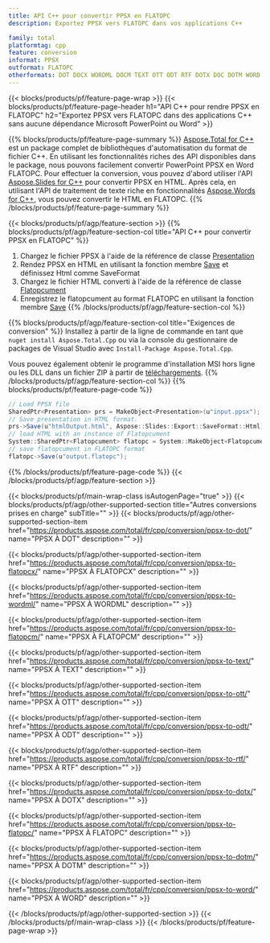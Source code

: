 ```yaml
---
title: API C++ pour convertir PPSX en FLATOPC
description: Exportez PPSX vers FLATOPC dans vos applications C++

family: total
platformtag: cpp
feature: conversion
informat: PPSX
outformat: FLATOPC
otherformats: DOT DOCX WORDML DOCM TEXT OTT ODT RTF DOTX DOC DOTM WORD
---
```

{{< blocks/products/pf/feature-page-wrap >}}
{{< blocks/products/pf/feature-page-header h1="API C++ pour rendre PPSX en FLATOPC" h2="Exportez PPSX vers FLATOPC dans des applications C++ sans aucune dépendance Microsoft PowerPoint ou Word" >}}

{{% blocks/products/pf/feature-page-summary %}}
[Aspose.Total for C++](https://products.aspose.com/total/cpp/) est un package complet de bibliothèques d'automatisation du format de fichier C++. En utilisant les fonctionnalités riches des API disponibles dans le package, nous pouvons facilement convertir PowerPoint PPSX en Word FLATOPC. Pour effectuer la conversion, vous pouvez d'abord utiliser l'API [Aspose.Slides for C++](https://products.aspose.com/slides/cpp/) pour convertir PPSX en HTML. Après cela, en utilisant l'API de traitement de texte riche en fonctionnalités [Aspose.Words for C++](https://products.aspose.com/words/cpp/), vous pouvez convertir le HTML en FLATOPC. 
{{% /blocks/products/pf/feature-page-summary  %}}

{{< blocks/products/pf/agp/feature-section >}}
{{% blocks/products/pf/agp/feature-section-col title="API C++ pour convertir PPSX en FLATOPC" %}}
1. Chargez le fichier PPSX à l'aide de la référence de classe [Presentation](https://reference.aspose.com/slides/cpp/class/aspose.slides.presentation)
2. Rendez PPSX en HTML en utilisant la fonction membre [Save](https://reference.aspose.com/slides/cpp/class/aspose.slides.presentation#afcd59ec697bf05c10f78c3869de2ec9e) et définissez Html comme SaveFormat
3. Chargez le fichier HTML converti à l'aide de la référence de classe [Flatopcument](https://reference.aspose.com/words/cpp/class/aspose.words.flatopcument)
4. Enregistrez le flatopcument au format FLATOPC en utilisant la fonction membre [Save](https://reference.aspose.com/words/cpp/class/aspose.words.flatopcument#save_string)
{{% /blocks/products/pf/agp/feature-section-col %}}

{{% blocks/products/pf/agp/feature-section-col title="Exigences de conversion" %}}
Installez à partir de la ligne de commande en tant que ```nuget install Aspose.Total.Cpp``` ou via la console du gestionnaire de packages de Visual Studio avec ```Install-Package Aspose.Total.Cpp```.

Vous pouvez également obtenir le programme d'installation MSI hors ligne ou les DLL dans un fichier ZIP à partir de [téléchargements](https://downloads.aspose.com/total/cpp).
{{% /blocks/products/pf/agp/feature-section-col %}}
{{% blocks/products/pf/feature-page-code %}}
```cs
// Load PPSX file
SharedPtr<Presentation> prs = MakeObject<Presentation>(u"input.ppsx");
// Save presentation in HTML format.
prs->Save(u"htmlOutput.html", Aspose::Slides::Export::SaveFormat::Html);
// load HTML with an instance of Flatopcument
System::SharedPtr<Flatopcument> flatopc = System::MakeObject<Flatopcument>(u"htmlOutput.html");
// save flatopcument in FLATOPC format
flatopc->Save(u"output.flatopc"); 
```

{{% /blocks/products/pf/feature-page-code %}}
{{< /blocks/products/pf/agp/feature-section >}}

{{< blocks/products/pf/main-wrap-class isAutogenPage="true" >}}
{{< blocks/products/pf/agp/other-supported-section title="Autres conversions prises en charge" subTitle="" >}}
{{< blocks/products/pf/agp/other-supported-section-item href="https://products.aspose.com/total/fr/cpp/conversion/ppsx-to-dot/" name="PPSX À DOT" description="" >}}

{{< blocks/products/pf/agp/other-supported-section-item href="https://products.aspose.com/total/fr/cpp/conversion/ppsx-to-flatopcx/" name="PPSX À FLATOPCX" description="" >}}

{{< blocks/products/pf/agp/other-supported-section-item href="https://products.aspose.com/total/fr/cpp/conversion/ppsx-to-wordml/" name="PPSX À WORDML" description="" >}}

{{< blocks/products/pf/agp/other-supported-section-item href="https://products.aspose.com/total/fr/cpp/conversion/ppsx-to-flatopcm/" name="PPSX À FLATOPCM" description="" >}}

{{< blocks/products/pf/agp/other-supported-section-item href="https://products.aspose.com/total/fr/cpp/conversion/ppsx-to-text/" name="PPSX À TEXT" description="" >}}

{{< blocks/products/pf/agp/other-supported-section-item href="https://products.aspose.com/total/fr/cpp/conversion/ppsx-to-ott/" name="PPSX À OTT" description="" >}}

{{< blocks/products/pf/agp/other-supported-section-item href="https://products.aspose.com/total/fr/cpp/conversion/ppsx-to-odt/" name="PPSX À ODT" description="" >}}

{{< blocks/products/pf/agp/other-supported-section-item href="https://products.aspose.com/total/fr/cpp/conversion/ppsx-to-rtf/" name="PPSX À RTF" description="" >}}

{{< blocks/products/pf/agp/other-supported-section-item href="https://products.aspose.com/total/fr/cpp/conversion/ppsx-to-dotx/" name="PPSX À DOTX" description="" >}}

{{< blocks/products/pf/agp/other-supported-section-item href="https://products.aspose.com/total/fr/cpp/conversion/ppsx-to-flatopc/" name="PPSX À FLATOPC" description="" >}}

{{< blocks/products/pf/agp/other-supported-section-item href="https://products.aspose.com/total/fr/cpp/conversion/ppsx-to-dotm/" name="PPSX À DOTM" description="" >}}

{{< blocks/products/pf/agp/other-supported-section-item href="https://products.aspose.com/total/fr/cpp/conversion/ppsx-to-word/" name="PPSX À WORD" description="" >}}


{{< /blocks/products/pf/agp/other-supported-section >}}
{{< /blocks/products/pf/main-wrap-class >}}
{{< /blocks/products/pf/feature-page-wrap >}}